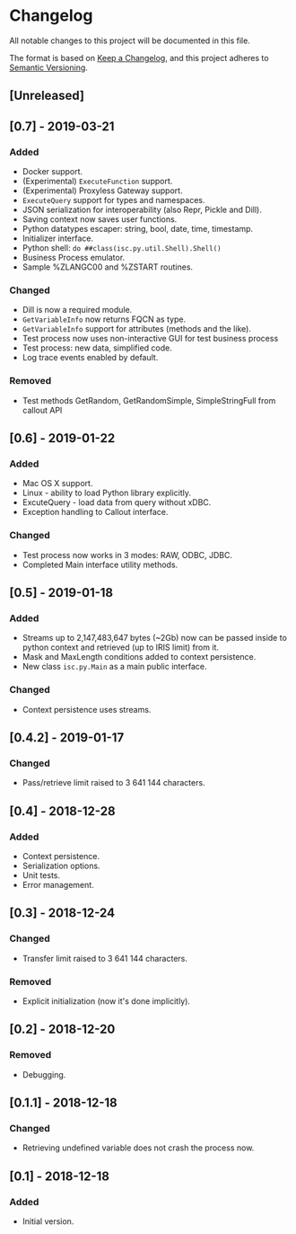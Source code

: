 # Changelog
All notable changes to this project will be documented in this file.

The format is based on [Keep a Changelog](https://keepachangelog.com/en/1.0.0/),
and this project adheres to [Semantic Versioning](https://semver.org/spec/v2.0.0.html).

## [Unreleased]

## [0.7] - 2019-03-21
### Added
- Docker support.
- (Experimental) `ExecuteFunction` support.
- (Experimental) Proxyless Gateway support. 
- `ExecuteQuery` support for types and namespaces.
- JSON serialization for interoperability (also Repr, Pickle and Dill).
- Saving context now saves user functions.
- Python datatypes escaper: string, bool, date, time, timestamp.
- Initializer interface.
- Python shell: `do ##class(isc.py.util.Shell).Shell()`
- Business Process emulator.
- Sample %ZLANGC00 and %ZSTART routines.

### Changed
- Dill is now a required module.
- `GetVariableInfo` now returns FQCN as type.
- `GetVariableInfo` support for attributes (methods and the like).
- Test process now uses non-interactive GUI for test business process
- Test process: new data, simplified code.
- Log trace events enabled by default.

### Removed
- Test methods GetRandom, GetRandomSimple, SimpleStringFull from callout API


## [0.6] - 2019-01-22
### Added
- Mac OS X support.
- Linux - ability to load Python library explicitly.
- ExcuteQuery - load data from query without xDBC.
- Exception handling to Callout interface.

### Changed
- Test process now works in 3 modes: RAW, ODBC, JDBC.
- Completed Main interface utility methods.

## [0.5] - 2019-01-18
### Added
- Streams up to 2,147,483,647 bytes (~2Gb) now can be passed inside to python context and retrieved (up to IRIS limit) from it.
- Mask and MaxLength conditions added to context persistence.
- New class `isc.py.Main` as a main public interface.

### Changed
- Context persistence uses streams.

## [0.4.2] - 2019-01-17
### Changed
- Pass/retrieve limit raised to 3 641 144 characters.

## [0.4] - 2018-12-28
### Added
- Context persistence.
- Serialization options.
- Unit tests.
- Error management.

## [0.3] - 2018-12-24
### Changed
- Transfer limit raised to 3 641 144 characters.

### Removed
- Explicit initialization (now it's done implicitly).

## [0.2] - 2018-12-20
### Removed
- Debugging.

## [0.1.1] - 2018-12-18
### Changed
- Retrieving undefined variable does not crash the process now.

## [0.1] - 2018-12-18
### Added
- Initial version.
